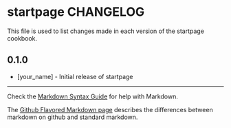 startpage CHANGELOG
===================

This file is used to list changes made in each version of the startpage cookbook.

0.1.0
-----
- [your_name] - Initial release of startpage

- - -
Check the [Markdown Syntax Guide](http://daringfireball.net/projects/markdown/syntax) for help with Markdown.

The [Github Flavored Markdown page](http://github.github.com/github-flavored-markdown/) describes the differences between markdown on github and standard markdown.
